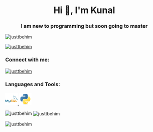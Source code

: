 <h1 align="center">Hi 👋, I'm Kunal</h1>
<h3 align="center">I am new to programming but soon going to master</h3>

<p align="left"> <img src="https://komarev.com/ghpvc/?username=justtbehim&label=Profile%20views&color=0e75b6&style=flat" alt="justtbehim" /> </p>

<p align="left"> <a href="https://github.com/ryo-ma/github-profile-trophy"><img src="https://github-profile-trophy.vercel.app/?username=justtbehim" alt="justtbehim" /></a> </p>

<h3 align="left">Connect with me:</h3>
<p align="left">
<a href="https://instagram.com/justtbehim" target="blank"><img align="center" src="https://raw.githubusercontent.com/rahuldkjain/github-profile-readme-generator/master/src/images/icons/Social/instagram.svg" alt="justtbehim" height="30" width="40" /></a>
</p>

<h3 align="left">Languages and Tools:</h3>
<p align="left"> <a href="https://www.mysql.com/" target="_blank" rel="noreferrer"> <img src="https://raw.githubusercontent.com/devicons/devicon/master/icons/mysql/mysql-original-wordmark.svg" alt="mysql" width="40" height="40"/> </a> <a href="https://www.python.org" target="_blank" rel="noreferrer"> <img src="https://raw.githubusercontent.com/devicons/devicon/master/icons/python/python-original.svg" alt="python" width="40" height="40"/> </a> </p>

<p><img align="left" src="https://github-readme-stats.vercel.app/api/top-langs?username=justtbehim&show_icons=true&locale=en&layout=compact" alt="justtbehim" /></p>

<p>&nbsp;<img align="center" src="https://github-readme-stats.vercel.app/api?username=justtbehim&show_icons=true&locale=en" alt="justtbehim" /></p>

<p><img align="center" src="https://github-readme-streak-stats.herokuapp.com/?user=justtbehim&" alt="justtbehim" /></p>

